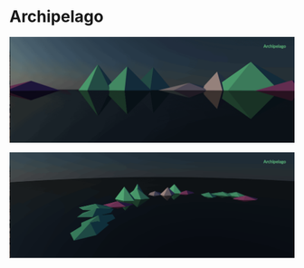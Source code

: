 # Archipelago

![Screenshot of Archipelago Visualiser](https://raw.githubusercontent.com/camjc/archipelago/master/screenshot-001.png)

![Another Screenshot of Archipelago Visualiser](https://raw.githubusercontent.com/camjc/archipelago/master/screenshot-002.png)
